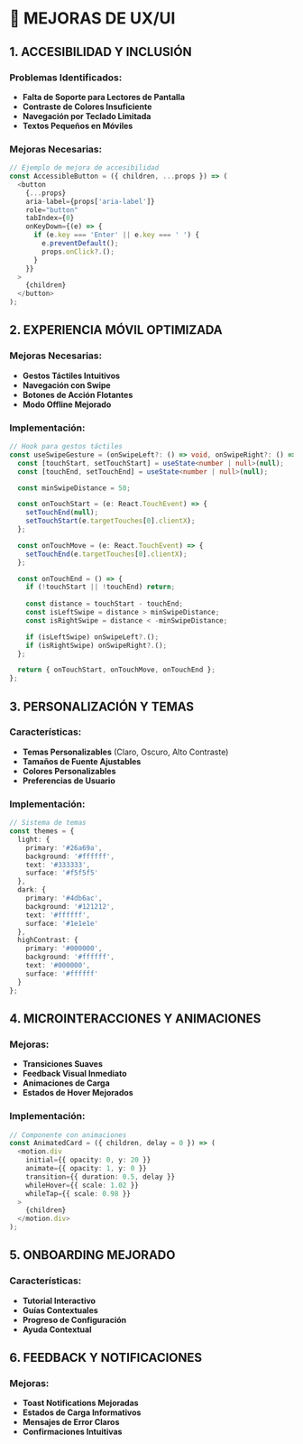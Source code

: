# 🎨 MEJORAS DE UX/UI

## 1. ACCESIBILIDAD Y INCLUSIÓN

### Problemas Identificados:
- **Falta de Soporte para Lectores de Pantalla**
- **Contraste de Colores Insuficiente**
- **Navegación por Teclado Limitada**
- **Textos Pequeños en Móviles**

### Mejoras Necesarias:
```typescript
// Ejemplo de mejora de accesibilidad
const AccessibleButton = ({ children, ...props }) => (
  <button
    {...props}
    aria-label={props['aria-label']}
    role="button"
    tabIndex={0}
    onKeyDown={(e) => {
      if (e.key === 'Enter' || e.key === ' ') {
        e.preventDefault();
        props.onClick?.();
      }
    }}
  >
    {children}
  </button>
);
```

## 2. EXPERIENCIA MÓVIL OPTIMIZADA

### Mejoras Necesarias:
- **Gestos Táctiles Intuitivos**
- **Navegación con Swipe**
- **Botones de Acción Flotantes**
- **Modo Offline Mejorado**

### Implementación:
```typescript
// Hook para gestos táctiles
const useSwipeGesture = (onSwipeLeft?: () => void, onSwipeRight?: () => void) => {
  const [touchStart, setTouchStart] = useState<number | null>(null);
  const [touchEnd, setTouchEnd] = useState<number | null>(null);

  const minSwipeDistance = 50;

  const onTouchStart = (e: React.TouchEvent) => {
    setTouchEnd(null);
    setTouchStart(e.targetTouches[0].clientX);
  };

  const onTouchMove = (e: React.TouchEvent) => {
    setTouchEnd(e.targetTouches[0].clientX);
  };

  const onTouchEnd = () => {
    if (!touchStart || !touchEnd) return;
    
    const distance = touchStart - touchEnd;
    const isLeftSwipe = distance > minSwipeDistance;
    const isRightSwipe = distance < -minSwipeDistance;

    if (isLeftSwipe) onSwipeLeft?.();
    if (isRightSwipe) onSwipeRight?.();
  };

  return { onTouchStart, onTouchMove, onTouchEnd };
};
```

## 3. PERSONALIZACIÓN Y TEMAS

### Características:
- **Temas Personalizables** (Claro, Oscuro, Alto Contraste)
- **Tamaños de Fuente Ajustables**
- **Colores Personalizables**
- **Preferencias de Usuario**

### Implementación:
```typescript
// Sistema de temas
const themes = {
  light: {
    primary: '#26a69a',
    background: '#ffffff',
    text: '#333333',
    surface: '#f5f5f5'
  },
  dark: {
    primary: '#4db6ac',
    background: '#121212',
    text: '#ffffff',
    surface: '#1e1e1e'
  },
  highContrast: {
    primary: '#000000',
    background: '#ffffff',
    text: '#000000',
    surface: '#ffffff'
  }
};
```

## 4. MICROINTERACCIONES Y ANIMACIONES

### Mejoras:
- **Transiciones Suaves**
- **Feedback Visual Inmediato**
- **Animaciones de Carga**
- **Estados de Hover Mejorados**

### Implementación:
```typescript
// Componente con animaciones
const AnimatedCard = ({ children, delay = 0 }) => (
  <motion.div
    initial={{ opacity: 0, y: 20 }}
    animate={{ opacity: 1, y: 0 }}
    transition={{ duration: 0.5, delay }}
    whileHover={{ scale: 1.02 }}
    whileTap={{ scale: 0.98 }}
  >
    {children}
  </motion.div>
);
```

## 5. ONBOARDING MEJORADO

### Características:
- **Tutorial Interactivo**
- **Guías Contextuales**
- **Progreso de Configuración**
- **Ayuda Contextual**

## 6. FEEDBACK Y NOTIFICACIONES

### Mejoras:
- **Toast Notifications Mejoradas**
- **Estados de Carga Informativos**
- **Mensajes de Error Claros**
- **Confirmaciones Intuitivas** 